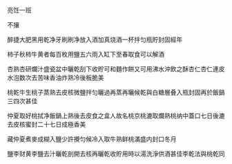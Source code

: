亮饪一班

不攘

醉捷大肥黑用乾净牙刷刷净放入酒加真烧酒一杯拌匀瓶貯封固經年

柿子秋柿牛黄者每百枚用鹽五六雨入缸下至春取食可以解酒

杏熟杏研爛汁盛瓷盆中曬乾刮下收貯可和麵作餅又可用沸水沖飲之酥杏仁杏仁連皮水泡数次去苦味香油炸熟冷後板脆美

桃乾牛生桃子蒸熟去皮核微鹽拌匀曬過再蒸再曬候乾與白糖層叠入瓶封固再於飯鍋三四次甚佳



仲夏取好桃拭净飯鍋上熟後去皮食之盒人故名桃京桃漉取爛熟桃纳中蓋口七日後漉去皮核蜜封二十七日成極香美

藏仲夏煮麥成糊入鹽少許攪匀候冷入取牛熟鲜桃滿盛内封口冬月

鹽李财黄李鹽去汁曬乾剖開去核再曬乾收貯用時以湯洗淨供酒甚佳李乾法與桃乾同

